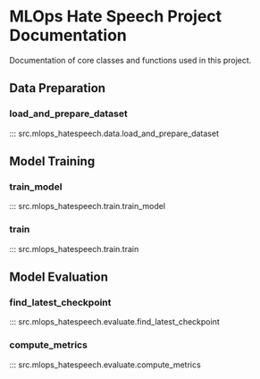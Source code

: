 # MLOps Hate Speech Project Documentation
Documentation of core classes and functions used in this project.

## Data Preparation

### load_and_prepare_dataset
::: src.mlops_hatespeech.data.load_and_prepare_dataset

## Model Training
### train_model
::: src.mlops_hatespeech.train.train_model
### train
::: src.mlops_hatespeech.train.train

## Model Evaluation
### find_latest_checkpoint
::: src.mlops_hatespeech.evaluate.find_latest_checkpoint
### compute_metrics
::: src.mlops_hatespeech.evaluate.compute_metrics
